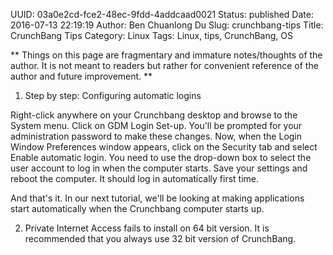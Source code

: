 UUID: 03a0e2cd-fce2-48ec-9fdd-4addcaad0021
Status: published
Date: 2016-07-13 22:19:19
Author: Ben Chuanlong Du
Slug: crunchbang-tips
Title: CrunchBang Tips
Category: Linux
Tags: Linux, tips, CrunchBang, OS

**
Things on this page are
fragmentary and immature notes/thoughts of the author.
It is not meant to readers
but rather for convenient reference of the author and future improvement.
**

1. Step by step: Configuring automatic logins

Right-click anywhere on your Crunchbang desktop and browse to the System menu. 
Click on GDM Login Set-up. 
You'll be prompted for your administration password to make these changes.
Now, when the Login Window Preferences window appears, 
click on the Security tab and select Enable automatic login. 
You need to use the drop-down box to select the user account to log in when the computer starts.
Save your settings and reboot the computer. 
It should log in automatically first time.

And that's it. 
In our next tutorial, 
we'll be looking at making applications start automatically when the Crunchbang computer starts up.

2. Private Internet Access fails to install on 64 bit version.
It is recommended that you always use 32 bit version of CrunchBang.
